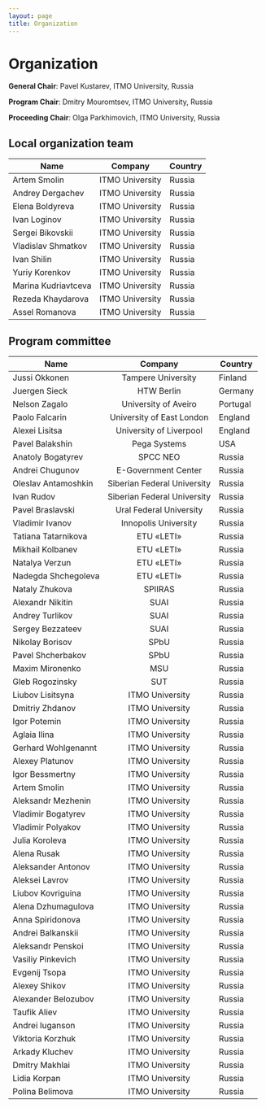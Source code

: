 ```yaml
---
layout: page
title: Organization
---
```

# Organization

**General Chair**: Pavel Kustarev, ITMO University, Russia

**Program Chair**: Dmitry Mouromtsev, ITMO University, Russia

**Proceeding Сhair**: Olga Parkhimovich, ITMO University, Russia

## Local organization team

| Name          | Company       | Country |
| ------------- |:-------------:|---------|
| Artem Smolin         | ITMO University | Russia |
| Andrey Dergachev     | ITMO University | Russia |
| Elena Boldyreva      | ITMO University | Russia |
| Ivan Loginov         | ITMO University | Russia |
| Sergei Bikovskii     | ITMO University | Russia |
| Vladislav Shmatkov   | ITMO University | Russia |
| Ivan Shilin          | ITMO University | Russia |
| Yuriy	Korenkov       | ITMO University | Russia |
| Marina Kudriavtceva  | ITMO University | Russia |
| Rezeda Khaydarova    | ITMO University | Russia |
| Assel Romanova       | ITMO University | Russia |

## Program committee

| Name          | Company       | Country |
| ------------- |:-------------:|---------|
| Jussi Okkonen | Tampere University | Finland |
| Juergen Sieck | HTW Berlin | Germany |
| Nelson Zagalo | University of Aveiro | Portugal |
| Paolo Falcarin | University of East London | England |
| Alexei Lisitsa | University of Liverpool | England |
| Pavel Balakshin       | Pega Systems    | USA |
| Anatoly Bogatyrev     | SPCC NEO | Russia |
| Andrei Chugunov       | E-Government Center | Russia |
| Oleslav Antamoshkin   | Siberian Federal University | Russia |
| Ivan Rudov            | Siberian Federal University | Russia |
| Pavel	Braslavski      | Ural Federal University | Russia |
| Vladimir Ivanov       | Innopolis University | Russia |
| Tatiana Tatarnikova   | ETU &laquo;LETI&raquo;   | Russia |
| Mikhail Kolbanev      | ETU &laquo;LETI&raquo; | Russia |
| Natalya Verzun        | ETU &laquo;LETI&raquo; | Russia |
| Nadegda Shchegoleva   | ETU &laquo;LETI&raquo; | Russia |
| Nataly Zhukova        | SPIIRAS | Russia |
| Alexandr Nikitin      | SUAI | Russia |
| Andrey Turlikov       | SUAI | Russia |
| Sergey Bezzateev      | SUAI | Russia |
| Nikolay Borisov       | SPbU | Russia |
| Pavel Shcherbakov     | SPbU | Russia |
| Maxim Mironenko       | MSU  | Russia |
| Gleb Rogozinsky       | SUT  | Russia |
| Liubov Lisitsyna      | ITMO University | Russia |
| Dmitriy Zhdanov       | ITMO University | Russia |
| Igor Potemin          | ITMO University | Russia |
| Aglaia Ilina          | ITMO University | Russia |
| Gerhard Wohlgenannt   | ITMO University | Russia |
| Alexey Platunov       | ITMO University | Russia |
| Igor Bessmertny       | ITMO University | Russia |
| Artem Smolin          | ITMO University | Russia |
| Aleksandr Mezhenin    | ITMO University | Russia |
| Vladimir Bogatyrev    | ITMO University | Russia |
| Vladimir Polyakov     | ITMO University | Russia |
| Julia	Koroleva        | ITMO University | Russia |
| Alena	Rusak           | ITMO University | Russia |
| Aleksander Antonov    | ITMO University | Russia |
| Aleksei Lavrov        | ITMO University | Russia |
| Liubov Kovriguina     | ITMO University | Russia |
| Alena Dzhumagulova    | ITMO University | Russia |
| Anna Spiridonova      | ITMO University | Russia |
| Andrei Balkanskii     | ITMO University | Russia |
| Aleksandr Penskoi     | ITMO University | Russia |
| Vasiliy Pinkevich     | ITMO University | Russia |
| Evgenij Tsopa         | ITMO University | Russia |
| Alexey Shikov         | ITMO University | Russia |
| Alexander Belozubov   | ITMO University | Russia |
| Taufik Aliev          | ITMO University | Russia |
| Andrei Iuganson       | ITMO University | Russia |
| Viktoria Korzhuk      | ITMO University | Russia |
| Arkady Kluchev        | ITMO University | Russia |
| Dmitry Makhlai        | ITMO University | Russia |
| Lidia	Korpan          | ITMO University | Russia |
| Polina Belimova       | ITMO University | Russia |


